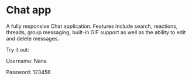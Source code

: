 # Chat app

A fully responsive Chat application. Features include search, reactions, threads, group messaging, built-in GIF support as well as the ability to edit and delete messages.

Try it out:

Username: Nana

Password: 123456
